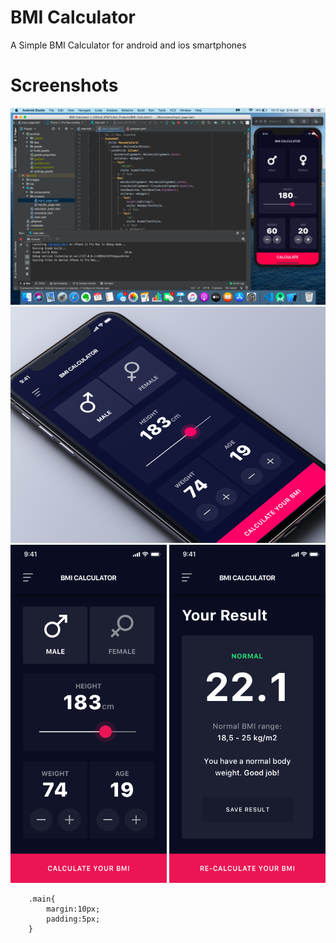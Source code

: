 <meta name="viewport" content="width=device-width, initial-scale=1">
<link rel="stylesheet" href="github-markdown.css">

# BMI Calculator 

A Simple BMI Calculator for android and ios smartphones

# Screenshots


<img src="images/Screenshot.png">

<img src="images/BMI.png">
<br>

<div>
<img class="main" src="images/selector_page.png" width="250">

<img class="main" src="images/result_page.png" width="250">
</div>


        .main{
            margin:10px;
            padding:5px;
        }
    
